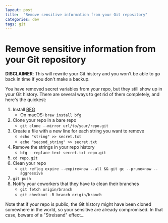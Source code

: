 ```yaml
---
layout: post
title:  "Remove sensitive information from your Git repository"
categories: dev
tags: git
---
```

# Remove sensitive information from your Git repository
**DISCLAIMER**: This will rewrite your Git history and you won't be able to go back in time if you don't make a backup.

You have removed secret variables from your repo, but they still show up in your Git history.
There are several ways to get rid of them completely, and here's the quickest:

1. Install [BFG](https://rtyley.github.io/bfg-repo-cleaner/)
    * On macOS: `brew install bfg`
2. Clone your repo in a bare repo
    * `git clone --mirror url/to/your/repo.git`
3. Create a file with a new line for each string you want to remove
    * `echo "string" >> secret.txt`
    * `echo "second_string" >> secret.txt`
4. Remove the strings in your repo history
    * `bfg --replace-text secret.txt repo.git`
5. `cd repo.git`
6. Clean your repo
    * `git reflog expire --expire=now --all && git gc --prune=now --aggressive`
7. `git push`
8. Notify your coworkers that they have to clean their branches
    * `git fetch origin/branch`
    * `git checkout -B branch origin/branch`

Note that if your repo is public, the Git history might have been cloned somewhere in the world,
so your sensitive are already compromised. In that case, beware of a "Streisand" effect...
